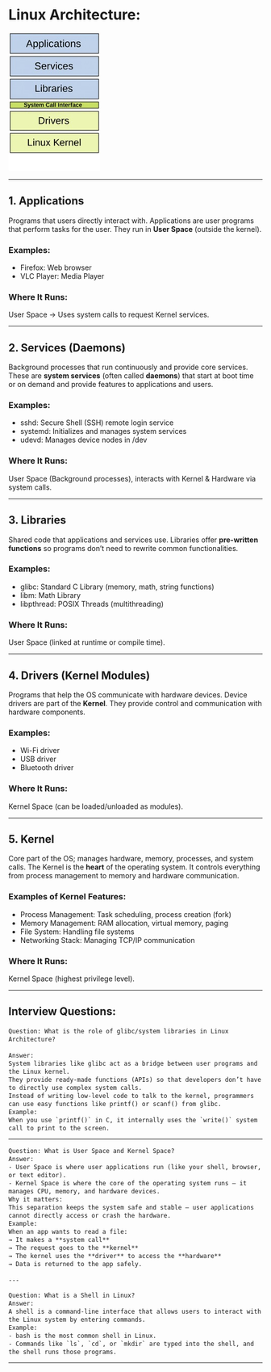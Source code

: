 
#  Linux Architecture:

![Linux Architecture](/Images/linux_architecture.jpg)

---

##  **1. Applications**

Programs that users directly interact with.
Applications are user programs that perform tasks for the user. They run in **User Space** (outside the kernel).

###  **Examples:**

- Firefox: Web browser  
- VLC Player: Media Player  
 

###  **Where It Runs:**

User Space → Uses system calls to request Kernel services.

---

##  **2. Services (Daemons)**

Background processes that run continuously and provide core services.
These are **system services** (often called **daemons**) that start at boot time or on demand and provide features to applications and users.

###  **Examples:**

- sshd: Secure Shell (SSH) remote login service  
- systemd: Initializes and manages system services 
- udevd:  Manages device nodes in /dev

###  **Where It Runs:**

User Space (Background processes), interacts with Kernel & Hardware via system calls.

---

##  **3. Libraries**

Shared code that applications and services use.
Libraries offer **pre-written functions** so programs don’t need to rewrite common functionalities.

###  **Examples:**

- glibc: Standard C Library (memory, math, string functions)    
- libm: Math Library  
- libpthread: POSIX Threads (multithreading)  

###  **Where It Runs:**

User Space (linked at runtime or compile time).

---

##  **4. Drivers (Kernel Modules)**

Programs that help the OS communicate with hardware devices.
Device drivers are part of the **Kernel**. They provide control and communication with hardware components.

###  **Examples:**
  
- Wi-Fi driver
- USB driver 
- Bluetooth driver

###  **Where It Runs:**

Kernel Space (can be loaded/unloaded as modules).

---

## **5. Kernel**

Core part of the OS; manages hardware, memory, processes, and system calls.
The Kernel is the **heart** of the operating system. It controls everything from process management to memory and hardware communication.

###  **Examples of Kernel Features:**

- Process Management: Task scheduling, process creation (fork)  
- Memory Management: RAM allocation, virtual memory, paging  
- File System: Handling file systems  
- Networking Stack: Managing TCP/IP communication  

###  **Where It Runs:**

Kernel Space (highest privilege level).

---
## Interview Questions:
```
Question: What is the role of glibc/system libraries in Linux Architecture?
 
Answer:  
System libraries like glibc act as a bridge between user programs and the Linux kernel.  
They provide ready-made functions (APIs) so that developers don’t have to directly use complex system calls. 
Instead of writing low-level code to talk to the kernel, programmers can use easy functions like printf() or scanf() from glibc.
Example:
When you use `printf()` in C, it internally uses the `write()` system call to print to the screen.
```
---
```
Question: What is User Space and Kernel Space?
Answer: 
- User Space is where user applications run (like your shell, browser, or text editor).  
- Kernel Space is where the core of the operating system runs — it manages CPU, memory, and hardware devices.
Why it matters:
This separation keeps the system safe and stable — user applications cannot directly access or crash the hardware.
Example:
When an app wants to read a file:  
→ It makes a **system call**  
→ The request goes to the **kernel**  
→ The kernel uses the **driver** to access the **hardware**  
→ Data is returned to the app safely.

---
```

```
Question: What is a Shell in Linux?
Answer: 
A shell is a command-line interface that allows users to interact with the Linux system by entering commands.
Example:  
- bash is the most common shell in Linux.  
- Commands like `ls`, `cd`, or `mkdir` are typed into the shell, and the shell runs those programs.

```
---


